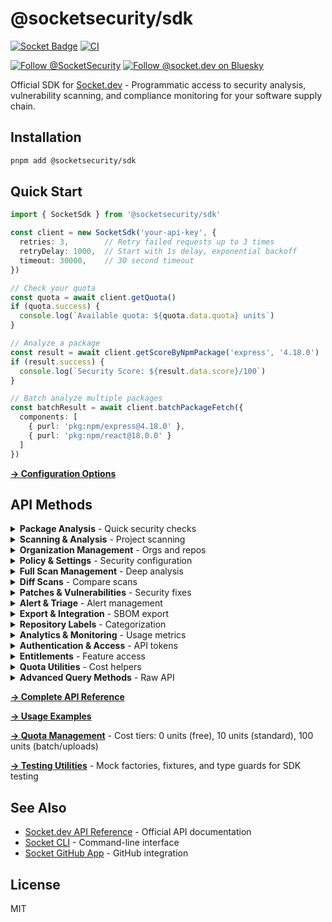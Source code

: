 # @socketsecurity/sdk

[![Socket Badge](https://socket.dev/api/badge/npm/package/@socketsecurity/sdk)](https://socket.dev/npm/package/@socketsecurity/sdk)
[![CI](https://github.com/SocketDev/socket-sdk-js/actions/workflows/ci.yml/badge.svg)](https://github.com/SocketDev/socket-sdk-js/actions/workflows/ci.yml)

[![Follow @SocketSecurity](https://img.shields.io/twitter/follow/SocketSecurity?style=social)](https://twitter.com/SocketSecurity)
[![Follow @socket.dev on Bluesky](https://img.shields.io/badge/Follow-@socket.dev-1DA1F2?style=social&logo=bluesky)](https://bsky.app/profile/socket.dev)

Official SDK for [Socket.dev](https://socket.dev/) - Programmatic access to security analysis, vulnerability scanning, and compliance monitoring for your software supply chain.

## Installation

```bash
pnpm add @socketsecurity/sdk
```

## Quick Start

```typescript
import { SocketSdk } from '@socketsecurity/sdk'

const client = new SocketSdk('your-api-key', {
  retries: 3,        // Retry failed requests up to 3 times
  retryDelay: 1000,  // Start with 1s delay, exponential backoff
  timeout: 30000,    // 30 second timeout
})

// Check your quota
const quota = await client.getQuota()
if (quota.success) {
  console.log(`Available quota: ${quota.data.quota} units`)
}

// Analyze a package
const result = await client.getScoreByNpmPackage('express', '4.18.0')
if (result.success) {
  console.log(`Security Score: ${result.data.score}/100`)
}

// Batch analyze multiple packages
const batchResult = await client.batchPackageFetch({
  components: [
    { purl: 'pkg:npm/express@4.18.0' },
    { purl: 'pkg:npm/react@18.0.0' }
  ]
})
```

**[→ Configuration Options](./docs/API.md#configuration)**

## API Methods

<details>
<summary><strong>Package Analysis</strong> - Quick security checks</summary>

`batchPackageFetch()` • `batchPackageStream()` • `getIssuesByNpmPackage()` • `getScoreByNpmPackage()`

[→ Documentation](./docs/API.md#package-analysis)
</details>

<details>
<summary><strong>Scanning & Analysis</strong> - Project scanning</summary>

`createDependenciesSnapshot()` • `createOrgFullScan()` • `createScanFromFilepaths()` • `getScan()` • `getScanList()` • `getSupportedScanFiles()`

[→ Documentation](./docs/API.md#scanning--analysis)
</details>

<details>
<summary><strong>Organization Management</strong> - Orgs and repos</summary>

`getOrganizations()` • `createOrgRepo()` • `getOrgRepo()` • `getOrgRepoList()` • `updateOrgRepo()` • `deleteOrgRepo()`

[→ Documentation](./docs/API.md#organization-management)
</details>

<details>
<summary><strong>Policy & Settings</strong> - Security configuration</summary>

`getOrgSecurityPolicy()` • `updateOrgSecurityPolicy()` • `getOrgLicensePolicy()` • `updateOrgLicensePolicy()` • `postSettings()`

[→ Documentation](./docs/API.md#policy--settings)
</details>

<details>
<summary><strong>Full Scan Management</strong> - Deep analysis</summary>

`getOrgFullScanList()` • `getOrgFullScanMetadata()` • `getOrgFullScanBuffered()` • `streamOrgFullScan()` • `deleteOrgFullScan()`

[→ Documentation](./docs/API.md#full-scan-management)
</details>

<details>
<summary><strong>Diff Scans</strong> - Compare scans</summary>

`createOrgDiffScanFromIds()` • `getDiffScanById()` • `listOrgDiffScans()` • `deleteOrgDiffScan()`

[→ Documentation](./docs/API.md#diff-scans)
</details>

<details>
<summary><strong>Patches & Vulnerabilities</strong> - Security fixes</summary>

`streamPatchesFromScan()` • `viewPatch()`

[→ Documentation](./docs/API.md#patches--vulnerabilities)
</details>

<details>
<summary><strong>Alert & Triage</strong> - Alert management</summary>

`getOrgTriage()` • `updateOrgAlertTriage()`

[→ Documentation](./docs/API.md#alert--triage)
</details>

<details>
<summary><strong>Export & Integration</strong> - SBOM export</summary>

`exportCDX()` • `exportSPDX()` • `searchDependencies()` • `uploadManifestFiles()`

[→ Documentation](./docs/API.md#export--integration)
</details>

<details>
<summary><strong>Repository Labels</strong> - Categorization</summary>

`createOrgRepoLabel()` • `getOrgRepoLabel()` • `getOrgRepoLabelList()` • `updateOrgRepoLabel()` • `deleteOrgRepoLabel()`

[→ Documentation](./docs/API.md#repository-labels)
</details>

<details>
<summary><strong>Analytics & Monitoring</strong> - Usage metrics</summary>

`getQuota()` • `getOrgAnalytics()` • `getRepoAnalytics()` • `getAuditLogEvents()`

[→ Documentation](./docs/API.md#analytics--monitoring)
</details>

<details>
<summary><strong>Authentication & Access</strong> - API tokens</summary>

`getAPITokens()` • `postAPIToken()` • `postAPITokensRotate()` • `postAPITokensRevoke()` • `postAPITokenUpdate()`

[→ Documentation](./docs/API.md#authentication--access)
</details>

<details>
<summary><strong>Entitlements</strong> - Feature access</summary>

`getEnabledEntitlements()` • `getEntitlements()`

[→ Documentation](./docs/API.md#entitlements)
</details>

<details>
<summary><strong>Quota Utilities</strong> - Cost helpers</summary>

`getQuotaCost()` • `getRequiredPermissions()` • `calculateTotalQuotaCost()` • `hasQuotaForMethods()` • `getMethodsByQuotaCost()` • `getMethodsByPermissions()` • `getQuotaUsageSummary()` • `getAllMethodRequirements()`

[→ Documentation](./docs/QUOTA.md)
</details>

<details>
<summary><strong>Advanced Query Methods</strong> - Raw API</summary>

`getApi()` • `sendApi()`

[→ Documentation](./docs/API.md#advanced-query-methods)
</details>

**[→ Complete API Reference](./docs/API.md)**

**[→ Usage Examples](./docs/EXAMPLES.md)**

**[→ Quota Management](./docs/QUOTA.md)** - Cost tiers: 0 units (free), 10 units (standard), 100 units (batch/uploads)

**[→ Testing Utilities](./docs/TESTING.md)** - Mock factories, fixtures, and type guards for SDK testing

## See Also

- [Socket.dev API Reference](https://docs.socket.dev/reference) - Official API documentation
- [Socket CLI](https://github.com/SocketDev/socket-cli) - Command-line interface
- [Socket GitHub App](https://github.com/apps/socket-security) - GitHub integration

## License

MIT
